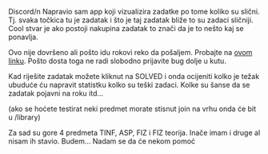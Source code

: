 Discord/n 
Napravio sam app koji vizualizira zadatke po tome koliko su slični. Tj. svaka točkica tu je zadatak i što je taj zadatak bliže to su zadaci sličniji. Cool stvar je ako postoji nakupina zadatak to znači da je to nešto kaj se ponavlja. 

Ovo nije dovršeno ali pošto idu rokovi reko da pošaljem. Probajte na [ovom linku](https://tockice-v2.vercel.app/fer).
Pošto dosta toga ne radi slobodno prijavite bug dolje u kutu.

Kad riješite zadatak možete kliknut na SOLVED i onda ocijeniti kolko je težak ubuduće ću napravit statistku kolko su teški zadaci. Kolke su šanse da se zadatak pojavni na roku itd…

(ako se hoćete testirat neki predmet morate stisnut join na vrhu onda će bit u /library)

Za sad su gore 4 predmeta TINF, ASP, FIZ i FIZ teorija. Inače imam i druge al nisam ih stavio. Budem…
Nadam se da će nekom pomoć
